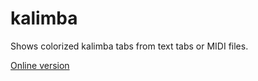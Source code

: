 # kalimba

Shows colorized kalimba tabs from text tabs or MIDI files.

[Online version](https://fheyen.github.io/kalimba/)
